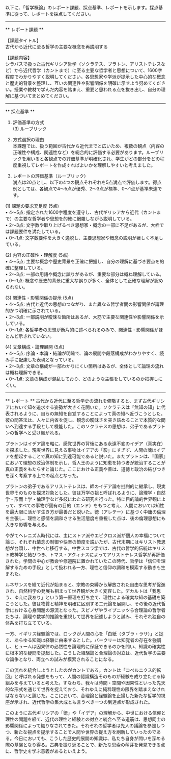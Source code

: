 以下に、「哲学概論」のレポート課題、採点基準、レポートを示します。採点基準に従って、レポートを採点してください。

---------------------------------------
** レポート課題 **

【課題タイトル】  
古代から近代に至る哲学の主要な概念を再説明する

【課題内容】  
シラバスで扱った古代ギリシア哲学（ソクラテス、プラトン、アリストテレスなど）から近代哲学（カントまで）に至る主要な哲学者と思想について、1600字程度でわかりやすく説明してください。各思想家や学派が提示した中心的な概念と歴史的背景を整理し、互いの関連性や影響関係を明確に示すよう努めてください。授業や教材で学んだ内容を踏まえ、重要と思われる点を抜き出し、自分の理解に基づいてまとめてください。

---------------------------------------
** 採点基準 **

1. 評価基準の方式  
(3) ルーブリック  

2. 方式選択の理由  
本課題では、扱う範囲が古代から近代までと広いため、複数の観点（内容の正確性や構成、関連性など）を総合的に評価する必要があります。ルーブリックを用いると各観点での評価基準が明確化され、学生がどの部分をどの程度重視してレポートを作成すればよいかを理解しやすいと考えました。  

3. レポートの評価基準（ルーブリック）  
満点は20点とし、以下の4つの観点それぞれを5点満点で評価します。得点例としては、各観点で4～5点が優秀、2～3点が標準、0～1点が基準未達です。  

(1) 課題の要求充足度 (5点)  
• 4～5点: 指定された1600字程度を遵守し、古代ギリシアから近代（カントまで）の主要な哲学者や思想を的確に網羅しながら説明している。  
• 2～3点: 文字数や取り上げるべき思想家・概念の一部に不足があるが、大枠では課題要件を満たしている。  
• 0～1点: 文字数要件を大きく逸脱し、主要思想家や概念の説明が著しく不足している。  

(2) 内容の正確性・理解度 (5点)  
• 4～5点: 主要な概念や歴史背景を正確に把握し、自分の理解に基づき要点を的確に整理している。  
• 2～3点: 一部の用語や概念に誤りがあるが、重要な部分は概ね理解している。  
• 0～1点: 概念や歴史的背景に重大な誤りが多く、全体として正確な理解が認められない。  

(3) 関連性・影響関係の提示 (5点)  
• 4～5点: 古代と近代の思想のつながり、また異なる哲学者間の影響関係が論理的かつ明確に示されている。  
• 2～3点: 一部説明が曖昧な箇所はあるが、大筋で主要な関連性や影響関係を示している。  
• 0～1点: 各哲学者の思想が断片的に述べられるのみで、関連性・影響関係がほとんど示されていない。  

(4) 文章構成・論理展開 (5点)  
• 4～5点: 序論・本論・結論が明確で、論の展開や段落構成がわかりやすく、読み手に配慮した表現となっている。  
• 2～3点: 文章の構成が一部わかりにくい箇所はあるが、全体として論理の流れは概ね理解できる。  
• 0～1点: 文章の構成が混乱しており、どのような主張をしているのか把握しにくい。  

---------------------------------------
** レポート **
古代から近代に至る哲学史の流れを俯瞰すると、まず古代ギリシアにおいて知を追求する姿勢が大きく花開いた。ソクラテスは「無知の知」に代表されるように、自らの無知を自覚することによって真の知へ近づこうとした。彼の問答法は、人々に内省を促し、観念の曖昧さを突き詰めることで本質的な問いへ到達する手段として機能した。このソクラテスの思想は、弟子であるプラトンの哲学へと受け継がれる。

プラトンはイデア論を軸に、感覚世界の背後にある永遠不変のイデア（真実在）を探求した。現実世界に見える事物はイデアの「影」にすぎず、人間の魂はイデアを想起することで真の知に到達可能であると説いた。またプラトンは、『国家』において理想の政治体制を示し、哲人王のように知恵を持つ者が統治することが真の正義をもたらすと論じた。ここにおける正義や善は、道徳と政治の結びつきを深く考察する上での起点となった。

プラトンの弟子であるアリストテレスは、師のイデア論を批判的に継承し、現実世界そのものを探求対象とした。彼は万学の祖と呼ばれるように、論理学・自然学・形而上学・倫理学など多岐にわたる研究を行った。特に目的論的世界観によって、すべての事物が固有の目的（エンド）をもつと考え、人間においては知性を最大限に活かす生き方が最善だと説いた。徳（アレテー）に基づく中庸の倫理を主張し、理性と感情を調和させる生活態度を重視した点は、後の倫理思想にも大きな影響を与える。

やがてヘレニズム時代には、主にストア派やエピクロス派が個人の幸福について論じ、それぞれ情念の制御や快楽の節度を説いたが、古代末期にはキリスト教思想が台頭し、中世へと移行する。中世スコラ学では、古代の哲学的伝統はキリスト教神学と結びつき、トマス・アクィナスによってアリストテレス哲学が再評価された。学問の中心が教会や修道院に置かれていたこの時代、哲学は「信仰を理解するための手段」として扱われる一方、理性と信仰の調和を模索する動きも生まれた。

ルネサンスを経て近代が始まると、宗教の束縛から解放された自由な思考が促進され、自然科学の発展も相まって世界観が大きく変容した。デカルトは「我思う、ゆえに我あり」という第一原理を打ち立て、理性による確実な知の基礎を築こうとした。彼は物質と精神を明確に区別する二元論を展開し、その後の近代哲学における心身問題の源流となった。スピノザやライプニッツら合理論の哲学者たちは、論理や数学的推論を重視して世界を記述しようと試み、それぞれ独自の体系を打ち立てている。

一方、イギリス経験論では、ロックが人間の心を「白紙（タブラ・ラサ）」と捉え、あらゆる知識は経験に由来するとした。バークリーは知覚者の存在を強調し、ヒュームは因果律の必然性を論理的に保証できるのかを問い、知識の確実性に根本的な疑問を提起した。こうした経験論と合理論の対立は、近代哲学の主要な論争となり、両立への試みが模索されることになる。

この流れを統合しようとしたのがカントである。カントは「コペルニクス的転回」と呼ばれる発想をもって、人間の認識構造そのものが経験を成り立たせる枠組みを与えていると考えた。すなわち、我々は時間・空間や因果性といった先天的な形式を通じて世界を捉えており、それゆえに純粋理性の限界を踏まえなければならないと論じた。ここにおいて、合理論と経験論を止揚した新たな哲学的視座が示され、近代哲学の集大成とも言うべき一つの到達点が形成された。

このように古代ギリシアの「徳」や「イデア」の理解から、中世における信仰と理性の問題を経て、近代の理性と経験との対立と統合へ至る道筋は、思想同士の影響関係によって織りなされてきた。それぞれの哲学者は先人の議論を参照しつつ、新たな視点を提示することで人間や世界の捉え方を刷新していったのである。今日においても、こうした歴史的展開の知識は、私たち自身が問いを深める際の基盤となり得る。古典を振り返ることで、新たな思索の萌芽を発見できる点に、哲学史を学ぶ意義があるといえよう。

